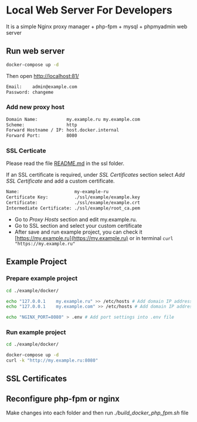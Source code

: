 # Local Web Server For Developers

It is a simple Nginx proxy manager + php-fpm + mysql + phpmyadmin web server

## Run web server

```bash
docker-compose up -d
```

Then open [http://localhost:81/](http://localhost:81/)

```bash
Email:    admin@example.com
Password: changeme
```

### Add new proxy host

```bash
Domain Name:           my.example.ru my.example.com
Scheme:                http
Forward Hostname / IP: host.docker.internal
Forward Port:          8080
```

### SSL Certicate

Please read the file [README.md](./ssl/README.md) in the ssl folder.

If an SSL certificate is required, under *SSL Certificates* section select *Add SSL Certificate* and add a custom certificate.

```bash
Name:                     my-example-ru
Certificate Key:          ./ssl/example/example.key
Certificate:              ./ssl/example/example.crt
Intermediate Certificate: ./ssl/example/root_ca.pem
```

* Go to *Proxy Hosts* section and edit my.example.ru.
* Go to SSL section and select your custom certificate
* After save and run example project, you can check it [https://my.example.ru](https://my.example.ru) or in terminal ```curl "https://my.example.ru"```

## Example Project

### Prepare example project

```bash
cd ./example/docker/

echo "127.0.0.1    my.example.ru" >> /etc/hosts # Add domain IP address into /etc/hosts file
echo "127.0.0.1    my.example.com" >> /etc/hosts # Add domain IP address into /etc/hosts file

echo "NGINX_PORT=8080" > .env # Add port settings into .env file
```

### Run example project

```bash
cd ./example/docker/

docker-compose up -d
curl -k "http://my.example.ru:8080"
```

## SSL Certificates


## Reconfigure php-fpm or nginx

Make changes into each folder and then run *./build_docker_php_fpm.sh* file
